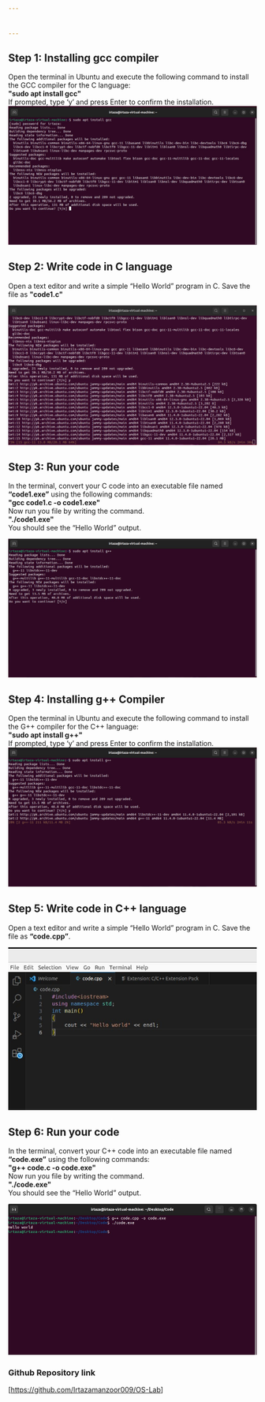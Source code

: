```yaml
---


---
```


<h2 id="step-1-installing-gcc-compiler">Step 1: Installing gcc compiler</h2>
<p>Open the terminal in Ubuntu and execute the following command to install the GCC compiler for the C language:<br>
<strong>"sudo apt install gcc"</strong><br>
If prompted, type ‘y’ and press Enter to confirm the installation.<br>
<img src="Compiler/1.jpg" alt="Install GCC"></p>
<h2 id="step-2-write-code-in-c-language">Step 2: Write code in C language</h2>
<p>Open a text editor and write a simple “Hello World” program in C. Save the file as  <strong>"code1.c"</strong></p>
<p><img src="Compiler/2.jpg" alt="Code in C language"></p>
<h2 id="step-3-run-your-code">Step 3: Run your code</h2>
<p>In the terminal, convert your C code into an executable file named  <strong>“code1.exe”</strong>  using the following commands:<br>
<strong>"gcc code1.c -o code1.exe"</strong><br>
Now run you file by writing the command.<br>
<strong>"./code1.exe"</strong><br>
You should see the “Hello World” output.</p>
<p><img src="Compiler/3.jpg" alt="Run the Code"></p>
<h2 id="step-4-installing-g-compiler">Step 4: Installing g++ Compiler</h2>
<p>Open the terminal in Ubuntu and execute the following command to install the G++ compiler for the C++ language:<br>
<strong>"sudo apt install g++"</strong><br>
If prompted, type ‘y’ and press Enter to confirm the installation.<br>
<img src="Compiler/4.jpg" alt="Installing g++ compiler"></p>
<h2 id="step-5-write-code-in-c-language">Step 5: Write code in C++ language</h2>
<p>Open a text editor and write a simple “Hello World” program in C. Save the file as  <strong>“code.cpp”</strong>.</p>
<p><img src="Compiler/5.jpg" alt="Code in C++ language"></p>
<h2 id="step-6-run-your-code">Step 6: Run your code</h2>
<p>In the terminal, convert your C++ code into an executable file named  <strong>“code.exe”</strong>  using the following commands:<br>
<strong>"g++ code.c -o code.exe"</strong><br>
Now run you file by writing the command.<br>
<strong>"./code.exe"</strong><br>
You should see the “Hello World” output.</p>
<p><img src="Compiler/6.jpg" alt="Run the Code"></p>
<h3 id="github-repository-link">Github Repository link</h3>
<p>[<a href="https://github.com/Irtazamanzoor009/OS-Lab">https://github.com/Irtazamanzoor009/OS-Lab</a>]</p>

